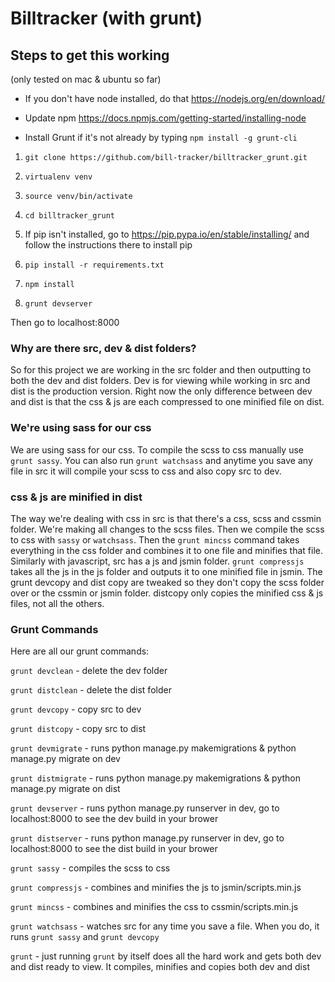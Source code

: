 # Billtracker (with grunt)

## Steps to get this working

(only tested on mac & ubuntu so far)

* If you don't have node installed, do that https://nodejs.org/en/download/

* Update npm https://docs.npmjs.com/getting-started/installing-node

* Install Grunt if it's not already by typing `npm install -g grunt-cli`

1. `git clone https://github.com/bill-tracker/billtracker_grunt.git`

2. `virtualenv venv`

3. `source venv/bin/activate`

4. `cd billtracker_grunt`

5. If pip isn't installed, go to https://pip.pypa.io/en/stable/installing/ and follow the instructions there to install pip

6. `pip install -r requirements.txt`

7. `npm install`

8. `grunt devserver`

Then go to localhost:8000


### Why are there src, dev & dist folders?
So for this project we are working in the src folder and then outputting to both the dev and dist folders.  Dev is for viewing while working in src and dist is the production version.  Right now the only difference between dev and dist is that the css & js are each compressed to one minified file on dist.

### We're using sass for our css
We are using sass for our css.  To compile the scss to css manually use `grunt sassy`.  You can also run `grunt watchsass` and anytime you save any file in src it will compile your scss to css and also copy src to dev.

### css & js are minified in dist
The way we're dealing with css in src is that there's a css, scss and cssmin folder.  We're making all changes to the scss files.  Then we compile the scss to css with `sassy` or `watchsass`.  Then the `grunt mincss` command takes everything in the css folder and combines it to one file and minifies that file.  Similarly with javascript, src has a js and jsmin folder.  `grunt compressjs` takes all the js in the js folder and outputs it to one minified file in jsmin.  The grunt devcopy and dist copy are tweaked so they don't copy the scss folder over or the cssmin or jsmin folder.  distcopy only copies the minified css & js files, not all the others.

### Grunt Commands
Here are all our grunt commands:

`grunt devclean` - delete the dev folder

`grunt distclean` - delete the dist folder

`grunt devcopy` - copy src to dev

`grunt distcopy` - copy src to dist

`grunt devmigrate` - runs python manage.py makemigrations & python manage.py
 migrate on dev

`grunt distmigrate` - runs python manage.py makemigrations & python manage.py
 migrate on dist

`grunt devserver` - runs python manage.py runserver in dev, go to
 localhost:8000 to see the dev build in your brower

`grunt distserver` - runs python manage.py runserver in dev, go to
 localhost:8000 to see the dist build in your brower

`grunt sassy` - compiles the scss to css

`grunt compressjs` - combines and minifies the js to jsmin/scripts.min.js

`grunt mincss` - combines and minifies the css to cssmin/scripts.min.js

`grunt watchsass` - watches src for any time you save a file.  When you do,
 it runs `grunt sassy` and `grunt devcopy`

`grunt` - just running `grunt` by itself does all the hard work and gets both
 dev and dist ready to view.  It compiles, minifies and copies both dev and dist
